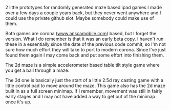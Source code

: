 2 little prototypes for randomly generated maze based ipad games I made over a few days a couple years back, but they never went anywhere and I could use the private github slot. Maybe somebody could make use of them.

Both games are corona (www.anscamobile.com) based, but I forget the version. What I do remember is that it was an early beta copy. I haven't run these in a essentially since the date of the previous code commit, so I'm not sure how much effort they will take to port to modern corona. Since I've just found them again I may come back and put some effort into finishing them.

The 2d maze is a simple accelerometer based table tilt style game where you get a ball through a maze.

The 3d one is basically just the start of a little 2.5d ray casting game with a little control pad to move around the maze. This game also has the 2d maze built in as a full screen minimap. If I remember, movement was still in fairly early stages and I may not have added a way to get out of the minimap once it's up.
